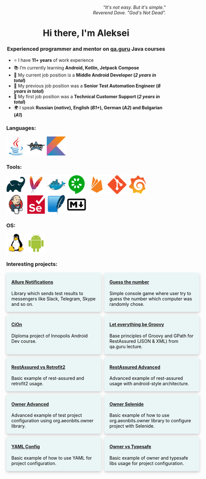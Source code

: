 <p align="right">
<q><em>It's not easy. But it's simple.</em></q><br>
<cite>Reverend Dave. "God's Not Dead".</cite>
</p>

<h1 align='center'>Hi there, I'm Aleksei</h1>
<h3 align='center'>Experienced programmer and mentor on <a href="https://qa.guru/" target="blank">qa.guru</a> Java courses</h3>

  - ⭐ I have **11+ years** of work experience
  - 📚 I’m currently learning **Android, Kotlin, Jetpack Compose**
  - 💼 My current job position is a **Middle Android Developer (_2 years in total_)**
  - 💼 My previous job position was a **Senior Test Automation Engineer (_8 years in total_)**
  - 💼 My first job position was a **Technical Customer Support (_2 years in total_)**
  - 🌍 I speak **Russian (_native_), English (_B1+_), German (_A2_) and Bulgarian (_A1_)**

### Languages:

<p align="left">
<img src="img/java.svg" width="60" height="60">
<img src="img/groovy.svg" width="60" height="60" >
<img src="img/kotlin.svg" width="60" height="60" >
</p>

### Tools:

<p align="left">
<img src="img/gradle.svg" width="60" height="60" style="background-color: white;">
<img src="img/maven.svg" width="60" height="60" >
<img src="img/docker.svg" width="60" height="60" >
<img src="img/cucumber.svg" width="60" height="60" >
<img src="img/firebase.svg" width="60" height="60" >
<img src="img/git.svg" width="60" height="60" >
<img src="img/grafana.svg" width="60" height="60" >
<img src="img/jenkins.svg" width="60" height="60" >
<img src="img/selenium.svg" width="60" height="60" >
<img src="img/sqlite.svg" width="60" height="60" >
<img src="img/markdown.svg" width="60" height="60" style="background-color: white;">
</p>

### OS:
<p align="left">
<img src="img/linux.svg" width="60" height="60">
<img src="img/android.svg" width="60" height="60" >
</p>

### Interesting projects:

<div style="display: grid;grid-template-columns: 1fr 1.5fr;grid-gap: 10px;">
<div style="border-radius: 5px;background-color: #eaf6f6;box-shadow: 0 4px 8px 0 rgba(0,0,0,0.2);transition: 0.3s;width: 300px;color: black;">
    <div style="padding: 2px 16px;">
        <h4><b><a href="https://github.com/qa-guru/allure-notifications" target="blank">Allure Notifications</a></b></h4>
        <p>Library which sends test results to messengers like Slack, Telegram, Skype and so on.</p>
    </div>
</div>
<div style="
    border-radius: 5px;
    background-color: #eaf6f6;
    box-shadow: 0 4px 8px 0 rgba(0,0,0,0.2);
    transition: 0.3s;
    width: 300px;
    color: black;
">
    <div style="padding: 2px 16px;">
        <h4><b><a href="https://github.com/kadehar/guess-the-number/tree/oop-tests" target="blank">Guess the number</a></b></h4>
        <p>Simple console game where user try to guess the number which computer was randomly chose.</p>
    </div>
</div>
<div style="
    border-radius: 5px;
    background-color: #eaf6f6;
    box-shadow: 0 4px 8px 0 rgba(0,0,0,0.2);
    transition: 0.3s;
    width: 300px;
    color: black;
">
    <div style="padding: 2px 16px;">
        <h4><b><a href="https://github.com/kadehar/cion" target="blank">CiOn</a></b></h4>
        <p>Diploma project of Innopolis Android Dev course.</p>
    </div>
</div>
<div style="
    border-radius: 5px;
    background-color: #eaf6f6;
    box-shadow: 0 4px 8px 0 rgba(0,0,0,0.2);
    transition: 0.3s;
    width: 300px;
    color: black;
">
    <div style="padding: 2px 16px;">
        <h4><b><a href="https://github.com/kadehar/let-everything-be-groovy" target="blank">Let everything be Groovy</a></b></h4>
        <p>Base principles of Groovy and GPath for RestAssured (JSON & XML) from qa.guru lecture.</p>
    </div>
</div>
<div style="
    border-radius: 5px;
    background-color: #eaf6f6;
    box-shadow: 0 4px 8px 0 rgba(0,0,0,0.2);
    transition: 0.3s;
    width: 300px;
    color: black;
">
    <div style="padding: 2px 16px;">
        <h4><b><a href="https://github.com/kadehar/rest-assured-example" target="blank">RestAssured vs Retrofit2</a></b></h4>
        <p>Basic example of rest-assured and retrofit2 usage.</p>
    </div>
</div>
<div style="
    border-radius: 5px;
    background-color: #eaf6f6;
    box-shadow: 0 4px 8px 0 rgba(0,0,0,0.2);
    transition: 0.3s;
    width: 300px;
    color: black;
">
    <div style="padding: 2px 16px;">
        <h4><b><a href="https://github.com/kadehar/rest-assured-example-adv" target="blank">RestAssured Advanced</a></b></h4>
        <p>Advanced example of rest-assured usage with android-style architecture.</p>
    </div>
</div>
<div style="
    border-radius: 5px;
    background-color: #eaf6f6;
    box-shadow: 0 4px 8px 0 rgba(0,0,0,0.2);
    transition: 0.3s;
    width: 300px;
    color: black;
">
    <div style="padding: 2px 16px;">
        <h4><b><a href="https://github.com/kadehar/owner-advanced" target="blank">Owner Advanced</a></b></h4>
        <p>Advanced example of test project configuration using org.aeonbits.owner library.</p>
    </div>
</div>
<div style="
    border-radius: 5px;
    background-color: #eaf6f6;
    box-shadow: 0 4px 8px 0 rgba(0,0,0,0.2);
    transition: 0.3s;
    width: 300px;
    color: black;
">
    <div style="padding: 2px 16px;">
        <h4><b><a href="https://github.com/kadehar/owner-selenide-example" target="blank">Owner Selenide</a></b></h4>
        <p>Basic example of how to use org.aeonbits.owner library to configure project with Selenide.</p>
    </div>
</div>
<div style="
    border-radius: 5px;
    background-color: #eaf6f6;
    box-shadow: 0 4px 8px 0 rgba(0,0,0,0.2);
    transition: 0.3s;
    width: 300px;
    color: black;
">
    <div style="padding: 2px 16px;">
        <h4><b><a href="https://github.com/kadehar/yaml_config_example" target="blank">YAML Config</a></b></h4>
        <p>Basic example of how to use YAML for project configuration.</p>
    </div>
</div>
<div style="
    border-radius: 5px;
    background-color: #eaf6f6;
    box-shadow: 0 4px 8px 0 rgba(0,0,0,0.2);
    transition: 0.3s;
    width: 300px;
    color: black;
">
    <div style="padding: 2px 16px;">
        <h4><b><a href="https://github.com/kadehar/owner-typesafe-diff" target="blank">Owner vs Typesafe</a></b></h4>
        <p>Basic example of owner and typesafe libs usage for project configuration.</p>
    </div>
</div>
</div>
